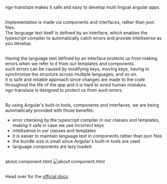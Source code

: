 ngx-translaze makes it safe and easy to develop multi lingual angular apps.<br/><br/>

Implementation is made via components and interfaces, rather than json files.<br/>
The language text itself is defined by an interface, which enables the typescript compiler to automatically
catch errors and provide intellisense as you develop.<br/><br/>

Having the language text defined by an interface protects us from making errors when we refer to it from our templates
and components.<br/>
such errors can be caused by modifying keys, moving keys, having to synchronize the
structure across multiple languages, and so on.<br/>
It is safe and reliable approach since changes are made to the code throughout the life of the app and it is hard
to avoid human mistakes.<br/>
ngx-translaze is designed to protect us from such errors.
<br/><br/>

By using Angular's built-in tools, components and interfaces, we are being automatically provided with those benefits:
* error checking by the typescript compiler in our classes and templates, making it safe in case we use incorrect keys
* intellisense in our classes and templates
* it is easier to maintain language text in components rather than json files
* the bundle size is small since Angular's built-in tools are used
* language components are lazy loaded
<br/><br/>

about.component.html
![about.component.html](/assets/images/intellisense-animated.gif)
<br/><br/>


Head over for the [official docs](https://zohar1000.github.io/ngx-translaze).
